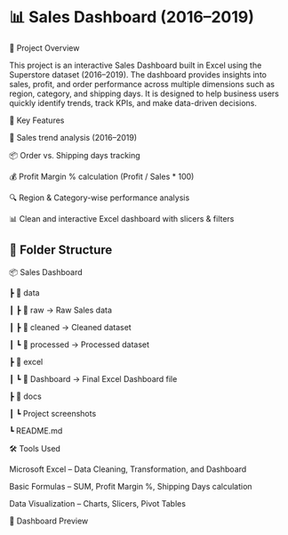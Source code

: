 # 📊 Sales Dashboard (2016–2019)


📌 Project Overview



This project is an interactive Sales Dashboard built in Excel using the Superstore dataset (2016–2019).
The dashboard provides insights into sales, profit, and order performance across multiple dimensions such as region, category, and shipping days.
It is designed to help business users quickly identify trends, track KPIs, and make data-driven decisions.




🎯 Key Features

📅 Sales trend analysis (2016–2019)

📦 Order vs. Shipping days tracking

💰 Profit Margin % calculation (Profit / Sales * 100)

🔍 Region & Category-wise performance analysis

📊 Clean and interactive Excel dashboard with slicers & filters






## 📂 Folder Structure

📦 Sales Dashboard

┣ 📂 data

┃ ┣ 📂 raw → Raw Sales data

┃ ┣ 📂 cleaned → Cleaned dataset

┃ ┗ 📂 processed → Processed dataset

┣ 📂 excel

┃ ┗ 📂 Dashboard → Final Excel Dashboard file

┣ 📂 docs

┃ ┗ Project screenshots

┗ README.md

🛠️ Tools Used

Microsoft Excel – Data Cleaning, Transformation, and Dashboard

Basic Formulas – SUM, Profit Margin %, Shipping Days calculation

Data Visualization – Charts, Slicers, Pivot Tables


📸 Dashboard Preview


